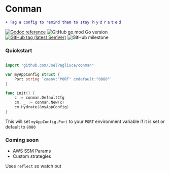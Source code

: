 # Conman
```diff
+ Tag a config to remind them to stay ｈｙｄｒａｔｅｄ
```
[![Godoc reference](https://godoc.org/github.com/JoelPagliuca/conman?status.svg)](http://godoc.org/github.com/JoelPagliuca/conman)
![GitHub go.mod Go version](https://img.shields.io/github/go-mod/go-version/JoelPagliuca/conman)
[![GitHub tag (latest SemVer)](https://img.shields.io/github/v/tag/JoelPagliuca/conman?color=green)](https://github.com/JoelPagliuca/Conman/releases/latest)
![GitHub milestone](https://img.shields.io/github/milestones/progress-percent/JoelPagliuca/conman/1?color=yellow)

### Quickstart
```go

import "github.com/JoelPagliuca/conman"

var myAppConfig struct {
	Port string `cmenv:"PORT" cmdefault:"8080"`
}

func init() {
	c := conman.DefaultCfg
	cm, _ := conman.New(c)
	cm.Hydrate(&myAppConfig)
}
```
This will set `myAppConfig.Port` to your `PORT` environment variable if it is set or default to `8080`

### Coming soon
* AWS SSM Params
* Custom strategies


Uses `reflect` so watch out
